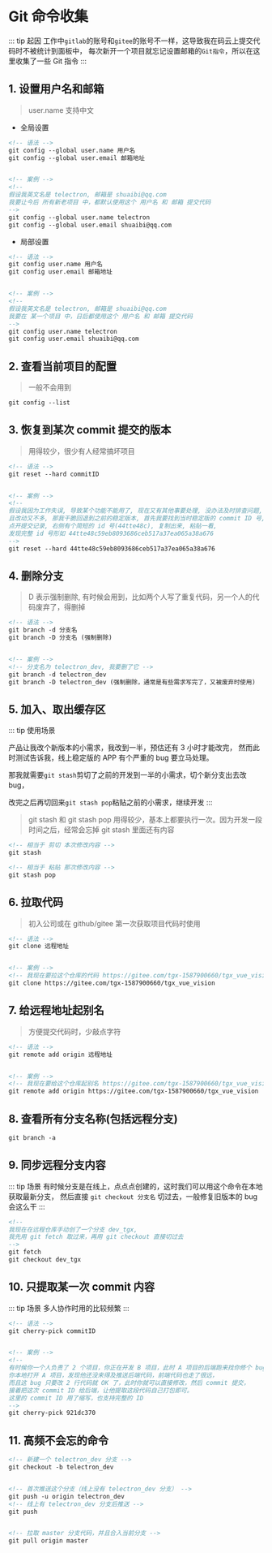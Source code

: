 # Git 命令收集

::: tip 起因
工作中`gitlab`的账号和`gitee`的账号不一样，这导致我在码云上提交代码时不被统计到面板中，
每次新开一个项目就忘记设置邮箱的`Git指令`，所以在这里收集了一些 Git 指令
:::

## 1. 设置用户名和邮箱

> user.name 支持中文

- 全局设置

```xml
<!-- 语法 -->
git config --global user.name 用户名
git config --global user.email 邮箱地址


<!-- 案例 -->
<!--
假设我英文名是 telectron, 邮箱是 shuaibi@qq.com
我要让今后 所有新老项目 中，都默认使用这个 用户名 和 邮箱 提交代码
-->
git config --global user.name telectron
git config --global user.email shuaibi@qq.com
```

- 局部设置

```xml
<!-- 语法 -->
git config user.name 用户名
git config user.email 邮箱地址


<!-- 案例 -->
<!--
假设我英文名是 telectron, 邮箱是 shuaibi@qq.com
我要在 某一个项目 中，日后都使用这个 用户名 和 邮箱 提交代码
-->
git config user.name telectron
git config user.email shuaibi@qq.com
```

## 2. 查看当前项目的配置

> 一般不会用到

```xml
git config --list
```

## 3. 恢复到某次 commit 提交的版本

> 用得较少，很少有人经常搞坏项目

```xml
<!-- 语法 -->
git reset --hard commitID


<!-- 案例 -->
<!--
假设我因为工作失误, 导致某个功能不能用了, 现在又有其他事要处理, 没办法及时排查问题,
且改动又不多, 那我干脆回退到之前的稳定版本, 首先我要找到当时稳定版的 commit ID 号,
点开提交记录, 右侧有个简短的 id 号(44tte48c), 复制出来, 粘贴一看,
发现完整 id 号形如 44tte48c59eb8093686ceb517a37ea065a38a676
-->
git reset --hard 44tte48c59eb8093686ceb517a37ea065a38a676
```

## 4. 删除分支

> D 表示强制删除, 有时候会用到，比如两个人写了重复代码，另一个人的代码废弃了，得删掉

```xml
<!-- 语法 -->
git branch -d 分支名
git branch -D 分支名 (强制删除)


<!-- 案例 -->
<!-- 分支名为 telectron_dev, 我要删了它 -->
git branch -d telectron_dev
git branch -D telectron_dev (强制删除，通常是有些需求写完了，又被废弃时使用)
```

## 5. 加入、取出缓存区

::: tip 使用场景

产品让我改个新版本的小需求，我改到一半，预估还有 3 小时才能改完，
然而此时测试告诉我，线上稳定版的 APP 有个严重的 bug 要立马处理。

那我就需要`git stash`剪切了之前的开发到一半的小需求，切个新分支出去改 bug，

改完之后再切回来`git stash pop`粘贴之前的小需求，继续开发
:::

> git stash 和 git stash pop 用得较少，基本上都要执行一次。因为开发一段时间之后，经常会忘掉 git stash 里面还有内容

```xml
<!-- 相当于 剪切 本次修改内容 -->
git stash

<!-- 相当于 粘贴 那次修改内容 -->
git stash pop
```

## 6. 拉取代码

> 初入公司或在 github/gitee 第一次获取项目代码时使用

```xml
<!-- 语法 -->
git clone 远程地址


<!-- 案例 -->
<!-- 我现在要拉这个仓库的代码 https://gitee.com/tgx-1587900660/tgx_vue_vision -->
git clone https://gitee.com/tgx-1587900660/tgx_vue_vision
```

## 7. 给远程地址起别名

> 方便提交代码时，少敲点字符

```xml
<!-- 语法 -->
git remote add origin 远程地址


<!-- 案例 -->
<!-- 我现在要给这个仓库起别名 https://gitee.com/tgx-1587900660/tgx_vue_vision -->
git remote add origin https://gitee.com/tgx-1587900660/tgx_vue_vision
```

## 8. 查看所有分支名称(包括远程分支)

```xml
git branch -a
```

## 9. 同步远程分支内容

::: tip 场景
有时候分支是在线上，点点点创建的，这时我们可以用这个命令在本地获取最新分支，
然后直接 `git checkout 分支名` 切过去，一般修复旧版本的 bug 会这么干
:::

```xml
<!--
我现在在远程仓库手动创了一个分支 dev_tgx,
我先用 git fetch 取过来，再用 git checkout 直接切过去
-->
git fetch
git checkout dev_tgx
```

## 10. 只提取某一次 commit 内容

::: tip 场景
多人协作时用的比较频繁
:::

```xml
<!-- 语法 -->
git cherry-pick commitID


<!-- 案例 -->
<!--
有时候你一个人负责了 2 个项目，你正在开发 B 项目，此时 A 项目的后端跑来找你修个 bug，
你本地打开 A 项目，发现他还没来得及推送后端代码，前端代码也走了很远，
而且这 bug 只要改 2 行代码就 OK 了，此时你就可以直接修改，然后 commit 提交，
接着把这次 commit ID 给后端，让他提取这段代码自己打包即可。
这里的 commit ID 用了缩写，也支持完整的 ID
-->
git cherry-pick 921dc370
```

## 11. 高频不会忘的命令

```xml
<!-- 新建一个 telectron_dev 分支 -->
git checkout -b telectron_dev


<!-- 首次推送这个分支（线上没有 telectron_dev 分支） -->
git push -u origin telectron_dev
<!-- 线上有 telectron_dev 分支后推送 -->
git push


<!-- 拉取 master 分支代码，并且合入当前分支 -->
git pull origin master
```
